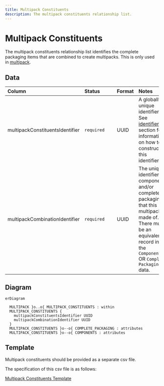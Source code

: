 ```yaml
---
title: Multipack Constituents
description: The multipack constituents relationship list.
---
```


# Multipack Constituents

The multipack constituents relationship list identifies the complete packaging items that are combined to create multipacks. This is only used in [multipack](../3_Data_Specification/3_5_Multipack.md).

## Data
|Column|<div style="width:90px">Status</div>|Format|Notes|
|:-|:-|:-|:-|
|multipackConstituentsIdentifier|`required`|UUID|A globally unique identifier. See [identifiers](../4_Identifiers/4_1_Identifiers.md) section for information on how to construct this identifier|
|multipackCombinationIdentifier|`required`|UUID|The unique identifier of components and/or complete packaging that this multipack is made of. There must be an equivalent record in the `Components` OR `Complete Packaging` data.|

## Diagram

``` mermaid
erDiagram

  MULTIPACK }o..o{ MULTIPACK_CONSTITUENTS : within
  MULTIPACK_CONSTITUENTS {
    multipackConstituentsIdentifier UUID
    multipackCombinationIdentifier UUID
  }
  MULTIPACK_CONSTITUENTS }o--o{ COMPLETE_PACKAGING : attributes
  MULTIPACK_CONSTITUENTS }o--o{ COMPONENTS : attributes
```

## Template

Multipack constituents should be provided as a separate csv file.

The specification of this csv file is as follows:

[Multipack Constituents Template](https://www.open3p.org/wp-content/uploads/2023/09/multipackConstituents20230922.csv)